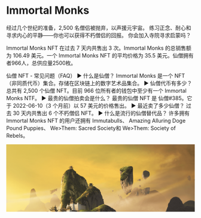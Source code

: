 # Immortal Monks

经过几个世纪的准备，2,500 名僧侣被抛弃，以声援元宇宙。 练习正念、耐心和寻求内心的平静——你也可以获得不朽僧侣的回报。 你会加入寺院寻求启蒙吗？

Immortal Monks NFT 在过去 7 天内共售出 3 次。Immortal Monks 的总销售额为 106.49 美元。一个 Immortal Monks NFT 的平均价格为 35.5 美元。仙僧拥有者966人，总供应量2500枚。

仙僧 NFT - 常见问题（FAQ）
▶ 什么是仙僧？
Immortal Monks 是一个 NFT（非同质代币）集合。存储在区块链上的数字艺术品集合。
▶ 仙僧代币有多少？
总共有 2,500 个仙僧 NFT。目前 966 位所有者的钱包中至少有一个 Immortal Monks NTF。
▶ 最贵的仙僧拍卖会是什么？
最贵的仙僧 NFT 是 仙僧#385。它于 2022-06-10（3 个月前）以 57 美元的价格售出。
▶ 最近卖了多少仙僧？
过去 30 天内共售出 6 个不朽僧侣 NFT。
▶ 什么是流行的仙僧替代品？
许多拥有 Immortal Monks NFT 的用户还拥有 Immutabulls、 Amazing Alluring Doge Pound Puppies、 We>Them: Sacred Society和 We>Them: Society of Rebels。

![NFT](unnamed.png)


